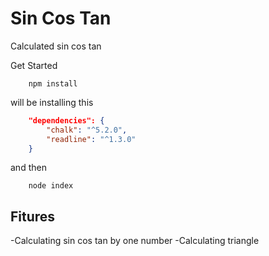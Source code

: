# Sin Cos Tan 

Calculated sin cos tan

Get Started

```
    npm install
```
will be installing this
```json
    "dependencies": {
        "chalk": "^5.2.0",
        "readline": "^1.3.0"
    }
```
and then 

```
    node index
```



## Fitures
-Calculating sin cos tan by one number
-Calculating triangle

